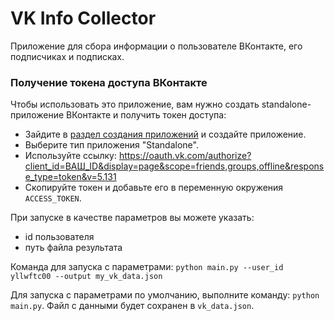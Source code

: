 # VK Info Collector

Приложение для сбора информации о пользователе ВКонтакте, его подписчиках и подписках.
### Получение токена доступа ВКонтакте
Чтобы использовать это приложение, вам нужно создать standalone-приложение ВКонтакте и получить токен доступа:
- Зайдите в [раздел создания приложений](https://vk.com/apps?act=manage) и создайте приложение.
- Выберите тип приложения "Standalone".
- Используйте ссылку: https://oauth.vk.com/authorize?client_id=ВАШ_ID&display=page&scope=friends,groups,offline&response_type=token&v=5.131
- Скопируйте токен и добавьте его в переменную окружения `ACCESS_TOKEN`.

При запуске в качестве параметров вы можете указать:
- id пользователя
- путь файла результата

Команда для запуска с параметрами: ```python main.py --user_id yllwftc00 --output my_vk_data.json```



Для запуска с параметрами по умолчанию, выполните команду:
```python main.py```.
Файл с данными будет сохранен в `vk_data.json`.
